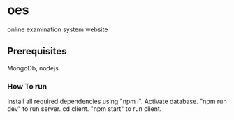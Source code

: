 # oes
online examination system website 
## Prerequisites
MongoDb, nodejs.
### How To run
Install all required dependencies using "npm i".
Activate database.
"npm run dev" to run server.
cd client.
"npm start" to run client.